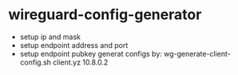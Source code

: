 # wireguard-config-generator
- setup ip and mask
- setup endpoint address and port
- setup endpoint pubkey
generat configs by:
  wg-generate-client-config.sh client.yz 10.8.0.2
